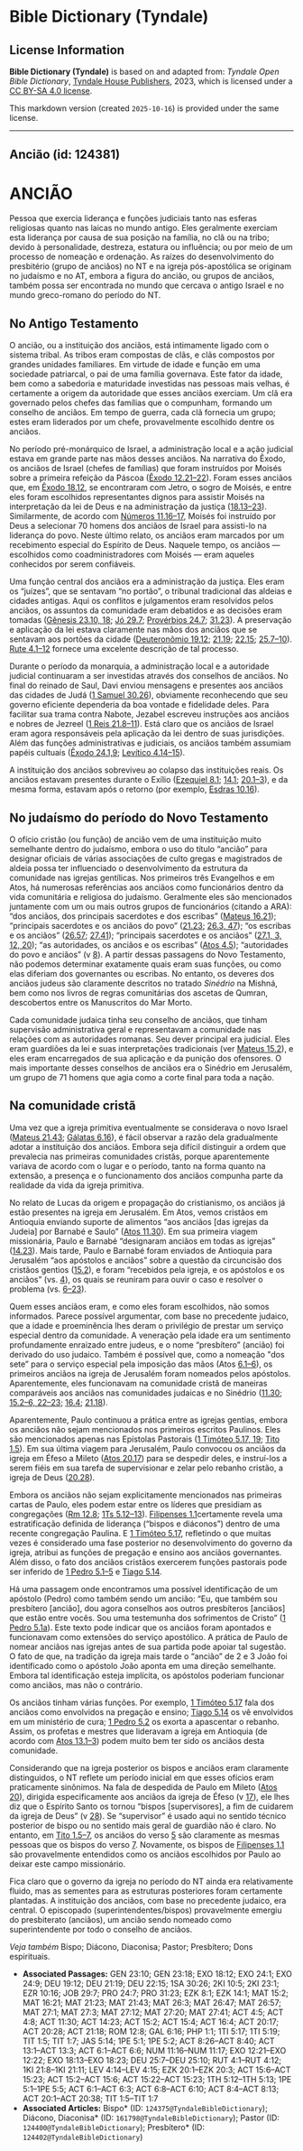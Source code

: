 # Bible Dictionary (Tyndale)

## License Information

**Bible Dictionary (Tyndale)** is based on and adapted from: _Tyndale Open Bible Dictionary_, [Tyndale House Publishers](https://tyndaleopenresources.com/), 2023, which is licensed under a [CC BY-SA 4.0 license](https://creativecommons.org/licenses/by-sa/4.0/legalcode.en).

This markdown version (created `2025-10-16`) is provided under the same license.



--------------------------------

## Ancião (id: 124381)

ANCIÃO
======

Pessoa que exercia liderança e funções judiciais tanto nas esferas religiosas quanto nas laicas no mundo antigo. Eles geralmente exerciam esta liderança por causa de sua posição na família, no clã ou na tribo; devido à personalidade, destreza, estatura ou influência; ou por meio de um processo de nomeação e ordenação. As raízes do desenvolvimento do presbitério (grupo de anciãos) no NT e na igreja pós\-apostólica se originam no judaísmo e no AT, embora a figura do ancião, ou grupos de anciãos, também possa ser encontrada no mundo que cercava o antigo Israel e no mundo greco\-romano do período do NT.

No Antigo Testamento
--------------------

O ancião, ou a instituição dos anciãos, está intimamente ligado com o sistema tribal. As tribos eram compostas de clãs, e clãs compostos por grandes unidades familiares. Em virtude de idade e função em uma sociedade patriarcal, o pai de uma família governava. Este fator da idade, bem como a sabedoria e maturidade investidas nas pessoas mais velhas, é certamente a origem da autoridade que esses anciãos exerciam. Um clã era governado pelos chefes das famílias que o compunham, formando um conselho de anciãos. Em tempo de guerra, cada clã fornecia um grupo; estes eram liderados por um chefe, provavelmente escolhido dentre os anciãos.

No período pré\-monárquico de Israel, a administração local e a ação judicial estava em grande parte nas mãos desses anciãos. Na narrativa do Êxodo, os anciãos de Israel (chefes de famílias) que foram instruídos por Moisés sobre a primeira refeição da Páscoa ([Êxodo 12\.21–22](https://ref.ly/Exod12:21-Exod12:22)). Foram esses anciãos que, em [Êxodo 18\.12](https://ref.ly/Exod18:12), se encontraram com Jetro, o sogro de Moisés, e entre eles foram escolhidos representantes dignos para assistir Moisés na interpretação da lei de Deus e na administração da justiça ([18\.13–23](https://ref.ly/Exod18:13-Exod18:23)). Similarmente, de acordo com [Números 11\.16–17](https://ref.ly/Num11:16-Num11:17), Moisés foi instruído por Deus a selecionar 70 homens dos anciãos de Israel para assisti\-lo na liderança do povo. Neste último relato, os anciãos eram marcados por um recebimento especial do Espírito de Deus. Naquele tempo, os anciãos — escolhidos como coadministradores com Moisés — eram aqueles conhecidos por serem confiáveis.

Uma função central dos anciãos era a administração da justiça. Eles eram os “juízes”, que se sentavam “no portão”, o tribunal tradicional das aldeias e cidades antigas. Aqui os conflitos e julgamentos eram resolvidos pelos anciãos, os assuntos da comunidade eram debatidos e as decisões eram tomadas ([Gênesis 23\.10, 18](https://ref.ly/Gen23:10); [Jó 29\.7](https://ref.ly/Job29:7); [Provérbios 24\.7](https://ref.ly/Prov24:7); [31\.23](https://ref.ly/Prov31:23)). A preservação e aplicação da lei estava claramente nas mãos dos anciãos que se sentavam aos portões da cidade ([Deuteronômio 19\.12](https://ref.ly/Deut19:12); [21\.19](https://ref.ly/Deut21:19); [22\.15](https://ref.ly/Deut22:15); [25\.7–10](https://ref.ly/Deut25:7-Deut25:10)). [Rute 4\.1–12](https://ref.ly/Ruth4:1-Ruth4:12) fornece uma excelente descrição de tal processo.

Durante o período da monarquia, a administração local e a autoridade judicial continuaram a ser investidas através dos conselhos de anciãos. No final do reinado de Saul, Davi enviou mensagens e presentes aos anciãos das cidades de Judá ([1 Samuel 30\.26](https://ref.ly/1Sam30:26)), obviamente reconhecendo que seu governo eficiente dependeria da boa vontade e fidelidade deles. Para facilitar sua trama contra Nabote, Jezabel escreveu instruções aos anciãos e nobres de Jezreel ([1 Reis 21\.8–11](https://ref.ly/1Kgs21:8-1Kgs21:11)). Está claro que os anciãos de Israel eram agora responsáveis pela aplicação da lei dentro de suas jurisdições. Além das funções administrativas e judiciais, os anciãos também assumiam papéis cultuais ([Êxodo 24\.1,9](https://ref.ly/Exod24:1); [Levítico 4\.14–15](https://ref.ly/Lev4:14-Lev4:15)).

A instituição dos anciãos sobreviveu ao colapso das instituições reais. Os anciãos estavam presentes durante o Exílio ([Ezequiel 8\.1](https://ref.ly/Ezek8:1); [14\.1](https://ref.ly/Ezek14:1); [20\.1–3](https://ref.ly/Ezek20:1-Ezek20:3)), e da mesma forma, estavam após o retorno (por exemplo, [Esdras 10\.16](https://ref.ly/Ezra10:16)).

No judaísmo do período do Novo Testamento
-----------------------------------------

O ofício cristão (ou função) de ancião vem de uma instituição muito semelhante dentro do judaísmo, embora o uso do título “ancião” para designar oficiais de várias associações de culto gregas e magistrados de aldeia possa ter influenciado o desenvolvimento da estrutura da comunidade nas igrejas gentílicas. Nos primeiros três Evangelhos e em Atos, há numerosas referências aos anciãos como funcionários dentro da vida comunitária e religiosa do judaísmo. Geralmente eles são mencionados juntamente com um ou mais outros grupos de funcionários (citando a ARA): “dos anciãos, dos principais sacerdotes e dos escribas” ([Mateus 16\.21](https://ref.ly/Matt16:21)); “principais sacerdotes e os anciãos do povo” ([21\.23](https://ref.ly/Matt21:23); [26\.3, 47](https://ref.ly/Matt26:3)); “os escribas e os anciãos” ([26\.57](https://ref.ly/Matt26:57); [27\.41](https://ref.ly/Matt27:41)); “principais sacerdotes e os anciãos” ([27\.1, 3, 12, 20](https://ref.ly/Matt27:1)); “as autoridades, os anciãos e os escribas” ([Atos 4\.5](https://ref.ly/Acts4:5)); “autoridades do povo e anciãos” (v [8](https://ref.ly/Acts4:8)). A partir dessas passagens do Novo Testamento, não podemos determinar exatamente quais eram suas funções, ou como elas diferiam dos governantes ou escribas. No entanto, os deveres dos anciãos judeus são claramente descritos no tratado *Sinédrio* na Mishná, bem como nos livros de regras comunitárias dos ascetas de Qumran, descobertos entre os Manuscritos do Mar Morto.

Cada comunidade judaica tinha seu conselho de anciãos, que tinham supervisão administrativa geral e representavam a comunidade nas relações com as autoridades romanas. Seu dever principal era judicial. Eles eram guardiões da lei e suas interpretações tradicionais (ver [Mateus 15\.2](https://ref.ly/Matt15:2)), e eles eram encarregados de sua aplicação e da punição dos ofensores. O mais importante desses conselhos de anciãos era o Sinédrio em Jerusalém, um grupo de 71 homens que agia como a corte final para toda a nação.

Na comunidade cristã
--------------------

Uma vez que a igreja primitiva eventualmente se considerava o novo Israel ([Mateus 21\.43](https://ref.ly/Matt21:43); [Gálatas 6\.16](https://ref.ly/Gal6:16)), é fácil observar a razão dela gradualmente adotar a instituição dos anciãos. Embora seja difícil distinguir a ordem que prevalecia nas primeiras comunidades cristãs, porque aparentemente variava de acordo com o lugar e o período, tanto na forma quanto na extensão, a presença e o funcionamento dos anciãos compunha parte da realidade da vida da igreja primitiva.

No relato de Lucas da origem e propagação do cristianismo, os anciãos já estão presentes na igreja em Jerusalém. Em Atos, vemos cristãos em Antioquia enviando suporte de alimentos “aos anciãos \[das igrejas da Judeia] por Barnabé e Saulo” ([Atos 11\.30](https://ref.ly/Acts11:30)). Em sua primeira viagem missionária, Paulo e Barnabé “designaram anciãos em todas as igrejas” ([14\.23](https://ref.ly/Acts14:23)). Mais tarde, Paulo e Barnabé foram enviados de Antioquia para Jerusalém “aos apóstolos e anciãos” sobre a questão da circuncisão dos cristãos gentios ([15\.2](https://ref.ly/Acts15:2)), e foram “recebidos pela igreja, e os apóstolos e os anciãos” (vs. [4](https://ref.ly/Acts15:4)), os quais se reuniram para ouvir o caso e resolver o problema (vs. [6–23](https://ref.ly/Acts15:6-Acts15:23)).

Quem esses anciãos eram, e como eles foram escolhidos, não somos informados. Parece possível argumentar, com base no precedente judaico, que a idade e proeminência lhes deram o privilégio de prestar um serviço especial dentro da comunidade. A veneração pela idade era um sentimento profundamente enraizado entre judeus, e o nome “presbítero” (ancião) foi derivado do uso judaico. Também é possível que, como a nomeação "dos sete” para o serviço especial pela imposição das mãos (Atos [6\.1–6](https://ref.ly/Acts6:1-Acts6:6)), os primeiros anciãos na igreja de Jerusalém foram nomeados pelos apóstolos. Aparentemente, eles funcionavam na comunidade cristã de maneiras comparáveis aos anciãos nas comunidades judaicas e no Sinédrio ([11\.30](https://ref.ly/Acts11:30); [15\.2–6, 22–23](https://ref.ly/Acts15:2-Acts15:6); [16\.4](https://ref.ly/Acts16:4); [21\.18](https://ref.ly/Acts21:18)).

Aparentemente, Paulo continuou a prática entre as igrejas gentias, embora os anciãos não sejam mencionados nos primeiros escritos Paulinos. Eles são mencionados apenas nas Epístolas Pastorais ([1 Timóteo 5\.17, 19](https://ref.ly/1Tim5:17); [Tito 1\.5](https://ref.ly/Titus1:5)). Em sua última viagem para Jerusalém, Paulo convocou os anciãos da igreja em Éfeso a Mileto ([Atos 20\.17](https://ref.ly/Acts20:17)) para se despedir deles, e instruí\-los a serem fiéis em sua tarefa de supervisionar e zelar pelo rebanho cristão, a igreja de Deus ([20\.28](https://ref.ly/Acts20:28)).

Embora os anciãos não sejam explicitamente mencionados nas primeiras cartas de Paulo, eles podem estar entre os líderes que presidiam as congregações ([Rm 12\.8](https://ref.ly/Rom12:8); [1Ts 5\.12–13](https://ref.ly/1Thess5:12-1Thess5:13)). [Filipenses 1\.1](https://ref.ly/Phil1:1)certamente revela uma estratificação definida de liderança (“bispos e diáconos”) dentro de uma recente congregação Paulina. E [1 Timóteo 5\.17](https://ref.ly/1Tim5:17), refletindo o que muitas vezes é considerado uma fase posterior no desenvolvimento do governo da igreja, atribui as funções de pregação e ensino aos anciãos governantes. Além disso, o fato dos anciãos cristãos exercerem funções pastorais pode ser inferido de [1 Pedro 5\.1–5](https://ref.ly/1Pet5:1-1Pet5:5) e [Tiago 5\.14](https://ref.ly/Jas5:14).

Há uma passagem onde encontramos uma possível identificação de um apóstolo (Pedro) como também sendo um ancião: “Eu, que também sou presbítero \[ancião], dou agora conselhos aos outros presbíteros \[anciãos] que estão entre vocês. Sou uma testemunha dos sofrimentos de Cristo” ([1 Pedro 5\.1a](https://ref.ly/1Pet5:1)). Este texto pode indicar que os anciãos foram apontados e funcionavam como extensões do serviço apostólico. A prática de Paulo de nomear anciãos nas igrejas antes de sua partida pode apoiar tal sugestão. O fato de que, na tradição da igreja mais tarde o “ancião” de 2 e 3 João foi identificado como o apóstolo João aponta em uma direção semelhante. Embora tal identificação esteja implícita, os apóstolos poderiam funcionar como anciãos, mas não o contrário.

Os anciãos tinham várias funções. Por exemplo, [1 Timóteo 5\.17](https://ref.ly/1Tim5:17) fala dos anciãos como envolvidos na pregação e ensino; [Tiago 5\.14](https://ref.ly/Jas5:14) os vê envolvidos em um ministério de cura; [1 Pedro 5\.2](https://ref.ly/1Pet5:2) os exorta a apascentar o rebanho. Assim, os profetas e mestres que lideravam a igreja em Antioquia (de acordo com [Atos 13\.1–3](https://ref.ly/Acts13:1-Acts13:3)) podem muito bem ter sido os anciãos desta comunidade.

Considerando que na igreja posterior os bispos e anciãos eram claramente distinguidos, o NT reflete um período inicial em que esses ofícios eram praticamente sinônimos. Na fala de despedida de Paulo em Mileto ([Atos 20](https://ref.ly/Acts20:1-Acts20:38)), dirigida especificamente aos anciãos da igreja de Éfeso (v [17](https://ref.ly/Acts20:17)), ele lhes diz que o Espírito Santo os tornou “bispos \[supervisores], a fim de cuidarem da igreja de Deus” (v [28](https://ref.ly/Acts20:28)). Se “supervisor” é usado aqui no sentido técnico posterior de bispo ou no sentido mais geral de guardião não é claro. No entanto, em [Tito 1\.5–7](https://ref.ly/Titus1:5-Titus1:7), os anciãos do verso [5](https://ref.ly/Titus1:5) são claramente as mesmas pessoas que os bispos do verso [7](https://ref.ly/Titus1:7). Novamente, os bispos de [Filipenses 1\.1](https://ref.ly/Phil1:1) são provavelmente entendidos como os anciãos escolhidos por Paulo ao deixar este campo missionário.

Fica claro que o governo da igreja no período do NT ainda era relativamente fluido, mas as sementes para as estruturas posteriores foram certamente plantadas. A instituição dos anciãos, com base no precedente judaico, era central. O episcopado (superintendentes/bispos) provavelmente emergiu do presbiterato (anciãos), um ancião sendo nomeado como superintendente por todo o conselho de anciãos.

*Veja também* Bispo; Diácono, Diaconisa; Pastor; Presbítero; Dons espirituais.

* **Associated Passages:** GEN 23:10; GEN 23:18; EXO 18:12; EXO 24:1; EXO 24:9; DEU 19:12; DEU 21:19; DEU 22:15; 1SA 30:26; 2KI 10:5; 2KI 23:1; EZR 10:16; JOB 29:7; PRO 24:7; PRO 31:23; EZK 8:1; EZK 14:1; MAT 15:2; MAT 16:21; MAT 21:23; MAT 21:43; MAT 26:3; MAT 26:47; MAT 26:57; MAT 27:1; MAT 27:3; MAT 27:12; MAT 27:20; MAT 27:41; ACT 4:5; ACT 4:8; ACT 11:30; ACT 14:23; ACT 15:2; ACT 15:4; ACT 16:4; ACT 20:17; ACT 20:28; ACT 21:18; ROM 12:8; GAL 6:16; PHP 1:1; 1TI 5:17; 1TI 5:19; TIT 1:5; TIT 1:7; JAS 5:14; 1PE 5:1; 1PE 5:2; ACT 8:26–ACT 8:40; ACT 13:1–ACT 13:3; ACT 6:1–ACT 6:6; NUM 11:16–NUM 11:17; EXO 12:21–EXO 12:22; EXO 18:13–EXO 18:23; DEU 25:7–DEU 25:10; RUT 4:1–RUT 4:12; 1KI 21:8–1KI 21:11; LEV 4:14–LEV 4:15; EZK 20:1–EZK 20:3; ACT 15:6–ACT 15:23; ACT 15:2–ACT 15:6; ACT 15:22–ACT 15:23; 1TH 5:12–1TH 5:13; 1PE 5:1–1PE 5:5; ACT 6:1–ACT 6:3; ACT 6:8–ACT 6:10; ACT 8:4–ACT 8:13; ACT 20:1–ACT 20:38; TIT 1:5–TIT 1:7
* **Associated Articles:** Bispo* (ID: `124375@TyndaleBibleDictionary`); Diácono, Diaconisa* (ID: `161798@TyndaleBibleDictionary`); Pastor (ID: `124400@TyndaleBibleDictionary`); Presbítero* (ID: `124402@TyndaleBibleDictionary`)

